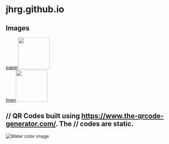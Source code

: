 # jhrg.github.io

## Images

[paper](/image_1.jpg)<img src="/image_1_qr.png" width="100" height="100"><br>
[linen](image_2.jpg)<img src="/image_2_qr.png" width="100" height="100"><br>

// QR Codes built using https://www.the-qrcode-generator.com/. The
// codes are static.
-----

![Water color image](/image_1.jpg)

